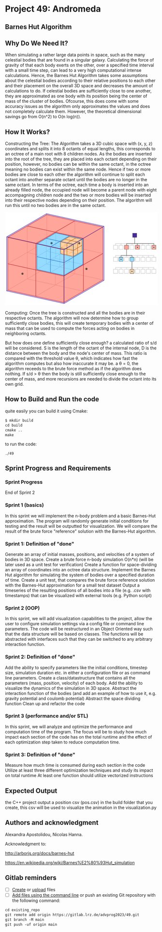 # Project 49: Andromeda

## Barnes Hut Algorithm

## Why Do We Need It?

When simulating a rather large data points in space, such as the many celestial bodies that are found in a singular galaxy. Calculating the force of gravity of that each body exerts on the other, over a specified time interval with a small time step, can lead to a very high computational intense calculations. Hence, the Barnes Hut Algorithm takes some assumptions about the celestial bodies according to their relative positions to each other and their placement on the overall 3D space and decreases the amount of calculations to do. If celestial bodies are sufficiently close to one another, they are approximated as one body with its position being the center of mass of the cluster of bodies. Ofcourse, this does come with some accuracy issues as the algorithm only approximates the values and does not completely calculate them. However, the theoretical dimensional savings go from O(n^2) to O(n log(n)).

## How It Works?

Constructing the Tree:
The Algorithm takes a 3D cubic space with (x, y, z) coordinates and splits it into 8 octants of equal lengths, this corresponds to an octree of a main root with 8 children nodes. As the bodies are inserted into the root of the tree, they are placed into each octant depending on their position, however, no bodies can be within the same octant, in the octree meaning no bodies can exist within the same node. Hence if two or more bodies are close to each other the algorithm will continue to split each octant into another separate octant until the bodies are no longer in the same octant. In terms of the octree, each time a body is inserted into an already filled node, the occupied node will become a parent node with eight accompagning children node and the two or more bodies will be inserted into their respective nodes depending on their position. The algorithm will run this until no two bodies are in the same octant.

![octree layout](images/octree_2x_d5ec086e-6563-4f2b-99a2-4e1762919c72.png)

Computing:
Once the tree is constructed and all the bodies are in their respective octants. The algorithm will now determine how to group sufficiently close bodies, this will create temporary bodies with a center of mass that can be used to compute the forces acting on bodies in neighboring octants.

But how does one define sufficiently close enough?
a calculated ratio of s/d will be considered. S is the length of the octant of the internal node, D is the distance between the body and the node's center of mass. This ratio is compared with the threshold value θ, which indicates how fast the algorithm computes but also how inaccurate it may be. a θ = 0, the algorithm receeds to the brute force method as if the algorithm does nothing. If s/d > θ then the body is still sufficiently close enough to the center of mass, and more recursions are needed to divide the octant into its own grid.

## How to Build and Run the code

quite easily you can build it using Cmake:

```
$ mkdir build
cd build
cmake ..
make
```

to run the code:
```
./49
```

## Sprint Progress and Requirements

### Sprint Progress
End of Sprint 2

### Sprint 1 (basics)
In this sprint we will implement the n-body problem and a basic Barnes-Hut approximation. The program will randomly generate initial conditions for testing and the result will be outputted for visualization. We will compare the result of the brute force "reference" solution with the Barnes-Hut algorithm.

### Sprint 1: Definition of "done"

Generate an array of initial masses, positions, and velocities of a system of bodies in 3D space.
Create a brute force n-body simulation O(n*n) (will be later used as a unit test for verification)
Create a function for space-dividing an array of coordinates into an octree data structure.
Implement the Barnes Hut algorithm for simulating the system of bodies over a specified duration of time.
Create a unit test, that compares the brute force reference solution with the Barnes-Hut approximation for a small test dataset
Output a timeseries of the resulting positions of all bodies into a file (e.g. .csv with timestamps) that can be visualized with external tools (e.g. Python script)

### Sprint 2 (OOP)
In this sprint, we will add visualization capabilities to the project, allow the user to configure simulation settings via a config file or command line parameters. The code will be restructured in an Object Oriented way such that the data structure will be based on classes. The functions will be abstracted with interfaces such that they can be switched to any arbitrary interaction function.

### Sprint 2: Definition of "done"

Add the ability to specify parameters like the initial conditions, timestep size, simulation duration etc. in either a configuration file or as command line parameters.
Create a class/datastructure that contains all the parameters (mass, position, velocity) of each body.
Add the ability to visualize the dynamics of the simulation in 3D space.
Abstract the interaction function of the bodies (and add an example of how to use it, e.g. gravity potential and coulomb potential)
Abstract the space dividing function
Clean up and refactor the code

### Sprint 3 (performance and/or STL)
In this sprint, we will analyze and optimize the performance and computation time of the program. The focus will be to study how much impact each section of the code has on the total runtime and the effect of each optimization step taken to reduce computation time.

### Sprint 3: Definition of "done"

Measure how much time is consumed during each section in the code
Utilize at least three different optimization techniques and study its impact on total runtime
At least one function should utilize vectorized instructions

## Expected Output

the C++ project output a position csv (pos.csv) in the build folder that you create, this csv will be used to visualize the animation in the visualization.py

## Authors and acknowledgment
Alexandra Apostolidou, Nicolas Hanna.

Acknowledgment to: 

http://arborjs.org/docs/barnes-hut

https://en.wikipedia.org/wiki/Barnes%E2%80%93Hut_simulation

## Gitlab reminders

- [ ] [Create](https://docs.gitlab.com/ee/user/project/repository/web_editor.html#create-a-file) or [upload](https://docs.gitlab.com/ee/user/project/repository/web_editor.html#upload-a-file) files
- [ ] [Add files using the command line](https://docs.gitlab.com/ee/gitlab-basics/add-file.html#add-a-file-using-the-command-line) or push an existing Git repository with the following command:

```
cd existing_repo
git remote add origin https://gitlab.lrz.de/advprog2023/49.git
git branch -M main
git push -uf origin main
```
